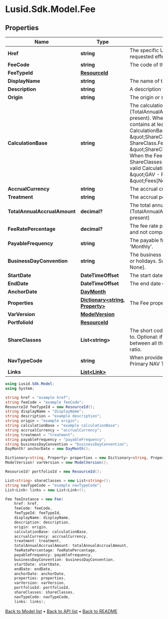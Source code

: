 # Lusid.Sdk.Model.Fee

## Properties

Name | Type | Description | Notes
------------ | ------------- | ------------- | -------------
**Href** | **string** | The specific Uniform Resource Identifier (URI) for this resource at the requested effective and asAt datetime. | [optional] 
**FeeCode** | **string** | The code of the Fee. | [optional] 
**FeeTypeId** | [**ResourceId**](ResourceId.md) |  | 
**DisplayName** | **string** | The name of the Fee. | 
**Description** | **string** | A description for the Fee. | [optional] 
**Origin** | **string** | The origin or source of the Fee accrual. | [optional] 
**CalculationBase** | **string** | The calculation base for a Fee that is calculated using a percentage (TotalAnnualAccrualAmount and CalculationBase cannot both be present). When the Fee is a ShareClass Fee (i.e: when ShareClasses contains at least one value), each of the following would be a valid CalculationBase: \&quot;10000.00\&quot;, \&quot;ShareClass.GAV\&quot;, \&quot;ShareClass.GAV - ShareClass.Fees[ShareClassFeeCode1].Amount\&quot;, \&quot;ShareClass.Fees[ShareClassFeeCode1].CalculationBase\&quot;. When the Fee is a NonShareClassSpecific Fee (i.e: when ShareClasses contains no values), each of the following would be a valid CalculationBase: \&quot;10000.00\&quot;, \&quot;GAV\&quot;, \&quot;GAV - Fees[NonClassSpecificFeeCode1].Amount\&quot;, \&quot;Fees[NonClassSpecificFeeCode1].CalculationBase\&quot;.  | [optional] 
**AccrualCurrency** | **string** | The accrual currency. | 
**Treatment** | **string** | The accrual period of the Fee; &#39;Monthly&#39; or &#39;Daily&#39;. | 
**TotalAnnualAccrualAmount** | **decimal?** | The total annual accrued amount for the Fee. (TotalAnnualAccrualAmount and CalculationBase cannot both be present) | [optional] 
**FeeRatePercentage** | **decimal?** | The fee rate percentage. (Required when CalculationBase is present and not compatible with TotalAnnualAccrualAmount) | [optional] 
**PayableFrequency** | **string** | The payable frequency for the Fee; &#39;Annually&#39;, &#39;Quarterly&#39; or &#39;Monthly&#39;. | 
**BusinessDayConvention** | **string** | The business day convention to use for Fee calculations on weekends or holidays. Supported string values are: [Previous, P, Following, F, None]. | 
**StartDate** | **DateTimeOffset** | The start date of the Fee. | 
**EndDate** | **DateTimeOffset** | The end date of the Fee. | [optional] 
**AnchorDate** | [**DayMonth**](DayMonth.md) |  | [optional] 
**Properties** | [**Dictionary&lt;string, Property&gt;**](Property.md) | The Fee properties. These will be from the &#39;Fee&#39; domain. | [optional] 
**VarVersion** | [**ModelVersion**](ModelVersion.md) |  | [optional] 
**PortfolioId** | [**ResourceId**](ResourceId.md) |  | [optional] 
**ShareClasses** | **List&lt;string&gt;** | The short codes of the ShareClasses that the Fee should be applied to. Optional: if this is null or empty, then the Fee will be divided between all the ShareClasses of the Fund according to the capital ratio. | [optional] 
**NavTypeCode** | **string** | When provided runs against the specified NAV Type, otherwise the Primary NAV Type will be used. | [optional] 
**Links** | [**List&lt;Link&gt;**](Link.md) |  | [optional] 

```csharp
using Lusid.Sdk.Model;
using System;

string href = "example href";
string feeCode = "example feeCode";
ResourceId feeTypeId = new ResourceId();
string displayName = "displayName";
string description = "example description";
string origin = "example origin";
string calculationBase = "example calculationBase";
string accrualCurrency = "accrualCurrency";
string treatment = "treatment";
string payableFrequency = "payableFrequency";
string businessDayConvention = "businessDayConvention";
DayMonth? anchorDate = new DayMonth();

Dictionary<string, Property> properties = new Dictionary<string, Property>();
ModelVersion? varVersion = new ModelVersion();

ResourceId? portfolioId = new ResourceId();

List<string> shareClasses = new List<string>();
string navTypeCode = "example navTypeCode";
List<Link> links = new List<Link>();

Fee feeInstance = new Fee(
    href: href,
    feeCode: feeCode,
    feeTypeId: feeTypeId,
    displayName: displayName,
    description: description,
    origin: origin,
    calculationBase: calculationBase,
    accrualCurrency: accrualCurrency,
    treatment: treatment,
    totalAnnualAccrualAmount: totalAnnualAccrualAmount,
    feeRatePercentage: feeRatePercentage,
    payableFrequency: payableFrequency,
    businessDayConvention: businessDayConvention,
    startDate: startDate,
    endDate: endDate,
    anchorDate: anchorDate,
    properties: properties,
    varVersion: varVersion,
    portfolioId: portfolioId,
    shareClasses: shareClasses,
    navTypeCode: navTypeCode,
    links: links);
```

[Back to Model list](../README.md#documentation-for-models) &#8226; [Back to API list](../README.md#documentation-for-api-endpoints) &#8226; [Back to README](../README.md)
